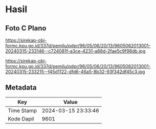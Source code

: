 # Hasil

## Foto C Plano

https://sirekap-obj-formc.kpu.go.id/337d/pemilu/pdpr/96/05/06/20/13/9605062013001-20240315-233146--c724081f-a3ce-4231-a88d-2fae5c9f98db.jpg

https://sirekap-obj-formc.kpu.go.id/337d/pemilu/pdpr/96/05/06/20/13/9605062013001-20240315-233215--f45d1122-dfd6-46a5-8b32-93f342df45c3.jpg


## Metadata

| Key        | Value               |
| ---------- | ------------------- |
| Time Stamp | 2024-03-15 23:33:46 |
| Kode Dapil | 9601                |



